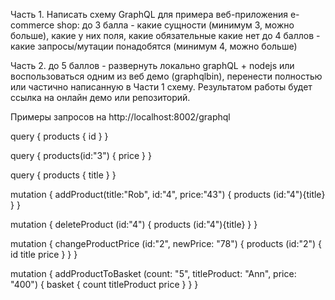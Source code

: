 Часть 1.
Написать схему GraphQL для примера веб-приложения e-commerce shop:
до 3 балла - какие сущности (минимум 3, можно больше), какие у них поля, какие обязательные какие нет
до 4 баллов - какие запросы/мутации понадобятся (минимум 4, можно больше)

Часть 2.
до 5 баллов - развернуть локально graphQL + nodejs или воспользоваться одним из веб демо (graphqlbin), перенести полностью или частично написанную в Части 1 схему.
Результатом работы будет ссылка на онлайн демо или репозиторий. 

Примеры запросов на http://localhost:8002/graphql


query {
  products {
    id
  }
}

query {
  products(id:"3") {
    price 
  }
}

query {
  products {
    title 
  }
}

mutation {
   addProduct(title:"Rob", id:"4", price:"43") {
    products (id:"4"){title}
  }
}

mutation {
   deleteProduct (id:"4") {
    products (id:"4"){title}
  }
}

mutation {
   changeProductPrice (id:"2", newPrice: "78") {
    products (id:"2") {
      id
      title
      price
    }
  }
}

mutation {
   addProductToBasket (count: "5", titleProduct: "Ann", price: "400") {
    basket  {
      count
      titleProduct
      price
    }
  }
}



